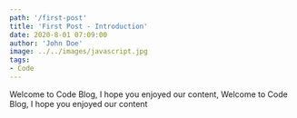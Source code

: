```yaml
---
path: '/first-post'
title: 'First Post - Introduction'
date: 2020-8-01 07:09:00
author: 'John Doe'
image: ../../images/javascript.jpg
tags: 
- Code
---
```


Welcome to Code Blog, I hope you enjoyed our content, Welcome to Code Blog, I hope you enjoyed our content


